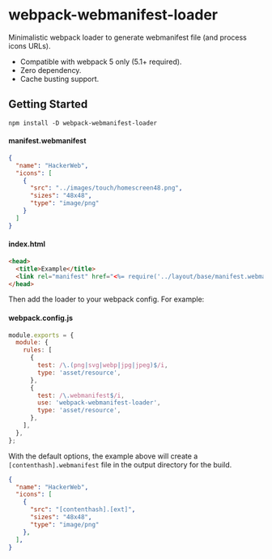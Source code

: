 # webpack-webmanifest-loader

Minimalistic webpack loader to generate webmanifest file (and process icons URLs).

- Compatible with webpack 5 only (5.1+ required).
- Zero dependency.
- Cache busting support.

## Getting Started

```console
npm install -D webpack-webmanifest-loader
```

#### manifest.webmanifest
```json
{
  "name": "HackerWeb",
  "icons": [
    {
      "src": "../images/touch/homescreen48.png",
      "sizes": "48x48",
      "type": "image/png"
    }
  ]
}
```

#### index.html
```html
<head>
  <title>Example</title>
  <link rel="manifest" href="<%= require('../layout/base/manifest.webmanifest') %>" />
</head>
```

Then add the loader to your webpack config. For example:

#### webpack.config.js
```js
module.exports = {
  module: {
    rules: [
      {
        test: /\.(png|svg|webp|jpg|jpeg)$/i,
        type: 'asset/resource',
      },
      {
        test: /\.webmanifest$/i,
        use: 'webpack-webmanifest-loader',
        type: 'asset/resource',
      },
    ],
  },
};
```

With the default options, the example above will create a `[contenthash].webmanifest` file in the output directory for the build.

```json
{
  "name": "HackerWeb",
  "icons": [
    {
      "src": "[contenthash].[ext]",
      "sizes": "48x48",
      "type": "image/png"
    },
  ],
}
```
